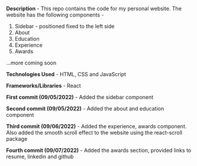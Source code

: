 **Description** - This repo contains the code for my personal website. The website has the following components - 

1. Sidebar - positioned fixed to the left side
2. About 
3. Education
4. Experience
5. Awards

...more coming soon

**Technologies Used** - HTML, CSS and JavaScript

**Frameworks/Libraries** - React

**First commit (09/05/2022)** - Added the sidebar component

**Second commit (09/05/2022)** - Added the about and education component

**Third commit (09/06/2022)** - Added the experience, awards component. Also added the smooth scroll effect to the website using the react-scroll package

**Fourth commit (09/07/2022)** - Added the awards section, provided links to resume, linkedin and github 
